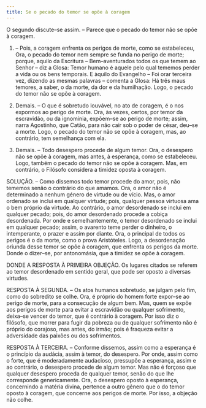 ```yaml
---
title: Se o pecado do temor se opõe à coragem
---
```


O segundo discute–se assim. – Parece que o pecado do temor não se opõe à coragem.  

1. – Pois, a coragem enfrenta os perigos de morte, como se estabeleceu, Ora, o pecado do temor nem sempre se funda no perigo de morte; porque, aquilo da Escritura – Bem–aventurados todos os que temem ao Senhor – diz a Glosa: Temor humano é aquele pelo qual tememos perder a vida ou os bens temporais. E àquilo do Evangelho – Foi orar terceira vez, dizendo as mesmas palavras – comenta a Glosa: Há três maus temores, a saber, o da morte, da dor e da humilhação. Logo, o pecado do temor não se opõe à coragem.  

2. Demais. – O que é sobretudo louvável, no ato de coragem, é o nos expormos ao perigo de morte. Ora, às vezes, certos, por temor da escravidão, ou da ignomínia, expõem–se ao perigo de morte; assim, narra Agostinho, que Catão, para não cair sob o poder de césar, deu–se a morte. Logo, o pecado do temor não se opõe à coragem, mas, ao contrário, tem semelhança com ela.  

3. Demais. – Todo desespero procede de algum temor. Ora, o desespero não se opõe à coragem, mas antes, à esperança, como se estabeleceu. Logo, também o pecado do temor não se opõe à coragem.  Mas, em contrário, o Filósofo considera a timidez oposta à coragem.  

SOLUÇÃO. – Como dissemos todo temor procede do amor, pois, não tememos senão o contrário do que amamos. Ora, o amor não é determinado a nenhum género de virtude ou de vício. Mas, o amor ordenado se inclui em qualquer virtude; pois, qualquer pessoa virtuosa ama o bem próprio da virtude. Ao contrário, o amor desordenado se inclui em qualquer pecado; pois, do amor desordenado procede a cobiça desordenada. Por onde e semelhantemente, o temor desordenado se inclui em qualquer pecado; assim, o avarento teme perder o dinheiro, o intemperante, o prazer e assim por diante. Ora, o principal de todos os perigos é o da morte, como o prova Aristóteles. Logo, a desordenação oriunda desse temor se opõe à coragem, que enfrenta os perigos da morte. Donde o dizer–se, por antonomásia, que a timidez se opõe à coragem.  

DONDE A RESPOSTA À PRIMEIRA OBJEÇÃO. Os lugares citados se referem ao temor desordenado em sentido geral, que pode ser oposto a diversas virtudes.  

RESPOSTA À SEGUNDA. – Os atos humanos sobretudo, se julgam pelo fim, como do sobredito se colhe. Ora, é próprio do homem forte expor–se ao perigo de morte, para a consecução de algum bem. Mas, quem se expõe aos perigos de morte para evitar a escravidão ou qualquer sofrimento, deixa–se vencer do temor, que é contrário à coragem. Por isso diz o filósofo, que morrer para fugir da pobreza ou de qualquer sofrimento não é próprio do corajoso, mas antes, do irmão; pois é fraqueza evitar a adversidade das paixões ou dos sofrimentos.  

RESPOSTA À TERCEIRA. – Conforme dissemos, assim como a esperança é o princípio da audácia, assim à temor, do desespero. Por onde, assim como o forte, que é moderadamente audacioso, pressupõe a esperança, assim e ao contrário, o desespero procede de algum temor. Mas não é forçoso que qualquer desespero proceda de qualquer temor, senão do que lhe corresponde genericamente. Ora, o desespero oposto à esperança, concernindo a matéria divina, pertence a outro gênero que o do temor oposto à coragem, que concerne aos perigos de morte. Por isso, a objeção não colhe.